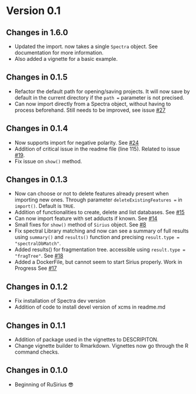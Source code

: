 # Version 0.1

## Changes in 1.6.0

- Updated the import. now takes a single `Spectra` object. See documentation 
for more information. 
- Also added a vignette for a basic example. 

## Changes in 0.1.5

- Refactor the default path for opening/saving projects. It will now save by 
  default in the current directory if the `path =` parameter is not precised.
- Can now import directly from a Spectra object, without having to process 
  beforehand. Still needs to be improved, see issue [#27](https://github.com/rformassspectrometry/RuSirius/issues/27)


## Changes in 0.1.4

- Now supports import for negative polarity. 
  See [#24](https://github.com/rformassspectrometry/RuSirius/issues/24)
- Addition of critical issue in the readme file (line 115). 
  Related to issue [#19](https://github.com/rformassspectrometry/RuSirius/issues/19).
- Fix issue on `show()` method. 


## Changes in 0.1.3

- Now can choose or not to delete features already present when importing new
  ones. Through parameter `deleteExistingFeatures =` in `import()`. Default is
  `TRUE`.
- Addition of functionalities to create, delete and list databases. 
  See [#15](https://github.com/rformassspectrometry/RuSirius/issues/15)
- Can now import feature with set adducts if known.
  See [#14](https://github.com/rformassspectrometry/RuSirius/issues/14)
- Small fixes for `show()` method of `Sirius` object.
  See [#8](https://github.com/rformassspectrometry/RuSirius/issues/8)
- Fix spectral Library matching and now can see a summary of full results using 
  `summary()` and `results()` function and precising
  `result.type = "spectralDbMatch"`.
- Added results() for fragmentation tree. accessible using 
  `result.type = "fragTree"`.
  See [#18](https://github.com/rformassspectrometry/RuSirius/issues/18)
- Added a DockerFile, but cannot seem to start Sirius properly. Work in Progress
  See [#17](https://github.com/rformassspectrometry/RuSirius/issues/17)

## Changes in 0.1.2

- Fix installation of Spectra dev version 
- Addition of code to install devel version of xcms in readme.md

## Changes in 0.1.1

- Addition of package used in the vignettes to DESCRIPITON. 
- Change vignette builder to Rmarkdown. Vignettes now go through the R command 
  checks. 

## Changes in 0.1.0 

- Beginning of RuSirius :sunglasses:
